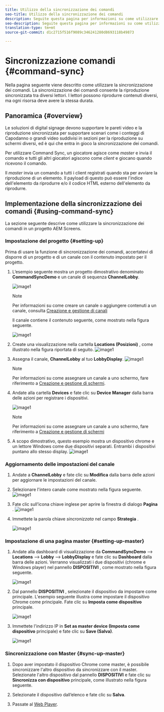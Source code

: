 ```yaml
---
title: Utilizzo della sincronizzazione dei comandi
seo-title: Utilizzo della sincronizzazione dei comandi
description: Seguite questa pagina per informazioni su come utilizzare la sincronizzazione dei comandi.
seo-description: Seguite questa pagina per informazioni su come utilizzare la sincronizzazione dei comandi.
translation-type: tm+mt
source-git-commit: d1c2715f516f9089c346241280d8693118b49873

---
```



# Sincronizzazione comandi {#command-sync}

Nella pagina seguente viene descritto come utilizzare la sincronizzazione dei comandi. La sincronizzazione dei comandi consente la riproduzione sincronizzata tra diversi lettori. I lettori possono riprodurre contenuti diversi, ma ogni risorsa deve avere la stessa durata.

## Panoramica {#overview}

Le soluzioni di digital signage devono supportare le pareti video e la riproduzione sincronizzata per supportare scenari come i conteggi di Capodanno o grandi video suddivisi in sezioni per la riproduzione su schermi diversi, ed è qui che entra in gioco la sincronizzazione dei comandi.

Per utilizzare Command Sync, un giocatore agisce come *master* e invia il comando e tutti gli altri giocatori agiscono come *client* e giocano quando ricevono il comando.

Il *master* invia un comando a tutti i client registrati quando sta per avviare la riproduzione di un elemento. Il payload di questo può essere l&#39;indice dell&#39;elemento da riprodurre e/o il codice HTML esterno dell&#39;elemento da riprodurre.

## Implementazione della sincronizzazione dei comandi {#using-command-sync}

La sezione seguente descrive come utilizzare la sincronizzazione dei comandi in un progetto AEM Screens.

### Impostazione del progetto {#setting-up}

Prima di usare la funzione di sincronizzazione dei comandi, accertatevi di disporre di un progetto e di un canale con il contenuto impostato per il progetto.

1. L’esempio seguente mostra un progetto dimostrativo denominato **CommandSyncDemo** e un canale di sequenza **ChannelLobby**.

   ![image1](assets/command-sync/command-sync1.png)

   >[!NOTE]
   >
   >Per informazioni su come creare un canale o aggiungere contenuti a un canale, consulta [Creazione e gestione di canali](/help/user-guide/managing-channels.md)

   Il canale contiene il contenuto seguente, come mostrato nella figura seguente.

   ![image1](assets/command-sync/command-sync2.png)

1. Create una visualizzazione nella cartella **Locations (Posizioni)** , come illustrato nella figura riportata di seguito.
   ![image1](assets/command-sync/command-sync3.png)

1. Assegna il canale, **ChannelLobby** al tuo **LobbyDisplay**.
   ![image1](assets/command-sync/command-sync4.png)

   >[!NOTE]
   >
   >Per informazioni su come assegnare un canale a uno schermo, fare riferimento a [Creazione e gestione di schermi](/help/user-guide/managing-displays.md).

1. Andate alla cartella **Devices** e fate clic su **Device Manager** dalla barra delle azioni per registrare i dispositivi.

   ![image1](assets/command-sync5.png)

   >[!NOTE]
   >
   >Per informazioni su come assegnare un canale a uno schermo, fare riferimento a [Creazione e gestione di schermi](/help/user-guide/managing-displays.md)

1. A scopo dimostrativo, questo esempio mostra un dispositivo chrome e un lettore Windows come due dispositivi separati. Entrambi i dispositivi puntano allo stesso display.
   ![image1](assets/command-sync6.png)

### Aggiornamento delle impostazioni del canale

1. Andate a **ChannelLobby** e fate clic su **Modifica** dalla barra delle azioni per aggiornare le impostazioni del canale.

1. Selezionare l&#39;intero canale come mostrato nella figura seguente.
   ![image1](assets/command-sync/command-sync7.png)

1. Fate clic sull’icona chiave inglese per aprire la finestra di dialogo **Pagina** .
   ![image1](assets/command-sync/command-sync8.png)

1. Immettete la parola chiave *sincronizzata* nel campo **Strategia** .

   ![image1](assets/command-sync/command-sync9.png)


### Impostazione di una pagina master {#setting-up-master}

1. Andate alla dashboard di visualizzazione da **CommandSyncDemo** —> **Locations** —> **Lobby** —> **LobbyDisplay** e fate clic su **Dashboard** dalla barra delle azioni.
Verranno visualizzati i due dispositivi (chrome e Windows player) nel pannello **DISPOSITIVI** , come mostrato nella figura seguente.

   ![image1](assets/command-sync7.png)

1. Dal pannello **DISPOSITIVI** , selezionate il dispositivo da impostare come principale. L&#39;esempio seguente illustra come impostare il dispositivo Chrome come principale. Fate clic su **Imposta come dispositivo** principale.

   ![image1](assets/command-sync8.png)

1. Immettete l&#39;indirizzo IP in **Set as master device (Imposta come dispositivo** principale) e fate clic su **Save (Salva)**.

   ![image1](assets/command-sync9.png)

### Sincronizzazione con Master {#sync-up-master}

1. Dopo aver impostato il dispositivo Chrome come master, è possibile sincronizzare l&#39;altro dispositivo da sincronizzare con il master.
Selezionate l&#39;altro dispositivo dal pannello **DISPOSITIVI** e fate clic su **Sincronizza con dispositivo** principale, come illustrato nella figura seguente.

1. Selezionate il dispositivo dall’elenco e fate clic su **Salva**.


1. Passate al [Web Player](http://localhost:4502/screens/player.html).





